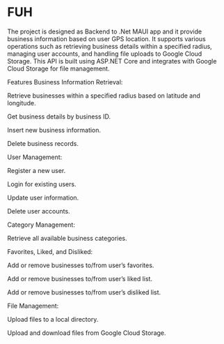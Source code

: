 # FUH
 
The project is designed as Backend to .Net MAUI app and it provide business information based on user GPS location. It supports various operations such as retrieving business details within a specified radius, managing user accounts, and handling file uploads to Google Cloud Storage. This API is built using ASP.NET Core and integrates with Google Cloud Storage for file management.

Features
Business Information Retrieval:

Retrieve businesses within a specified radius based on latitude and longitude.

Get business details by business ID.

Insert new business information.

Delete business records.

User Management:

Register a new user.

Login for existing users.

Update user information.

Delete user accounts.

Category Management:

Retrieve all available business categories.

Favorites, Liked, and Disliked:


Add or remove businesses to/from user’s favorites.

Add or remove businesses to/from user’s liked list.

Add or remove businesses to/from user’s disliked list.

File Management:

Upload files to a local directory.

Upload and download files from Google Cloud Storage.
